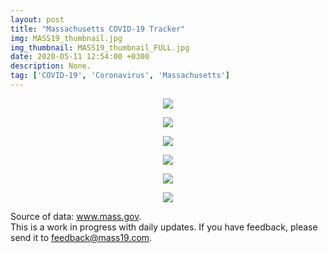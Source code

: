 ```yaml
---
layout: post
title: "Massachusetts COVID-19 Tracker"
img: MASS19_thumbnail.jpg
img_thumbnail: MASS19_thumbnail_FULL.jpg
date: 2020-05-11 12:54:00 +0300
description: None. 
tag: ['COVID-19', 'Coronavirus', 'Massachusetts']
---
```





























<p align="center">
    <img src="https://sdamolini.github.io/assets/img/MASS19/output_8_0.png" style="max-width:840px;">
</p>

















<p align="center">
    <img src="https://sdamolini.github.io/assets/img/MASS19/output_11_0.png" style="max-width:840px;">
</p>

















<p align="center">
    <img src="https://sdamolini.github.io/assets/img/MASS19/output_14_0.png" style="max-width:840px;">
</p>















<p align="center">
    <img src="https://sdamolini.github.io/assets/img/MASS19/output_16_0.png" style="max-width:840px;">
</p>























<p align="center">
    <img src="https://sdamolini.github.io/assets/img/MASS19/output_19_0.png" style="max-width:840px;">
</p>





<p align="center">
    <img src="https://sdamolini.github.io/assets/img/MASS19/output_20_0.png" style="max-width:840px;">
</p>


Source of data: <a href="https://www.mass.gov/info-details/covid-19-cases-quarantine-and-monitoring" target="_blank">www.mass.gov</a>.  
This is a work in progress with daily updates. If you have feedback, please send it to <a href="mailto:feedback@damolini.com">feedback@mass19.com</a>.








